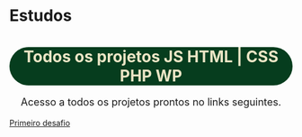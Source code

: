 # Estudos
<h1 style="text-align:center;background-color:#063d1e;color:#ebe5c5;border-radius:40px;">Todos os projetos JS HTML | CSS PHP WP</h1>

<p style="text-align:center;font-size:18px;">Acesso a todos os projetos prontos no links seguintes.</p>
<a href="https://alanqg.github.io/Estudos/HTML/Modulo-02-html%20Guanabara/13-projeto-do-zero(corecao-desafio)/part-09/" target="_blank">Primeiro desafio</a>

